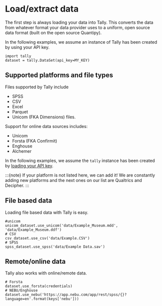 # Load/extract data
The first step is always loading your data into Tally. This converts the data from whatever format your data provider uses to a uniform, open source data format (built on the open source Quantipy).

In the following examples, we assume an instance of Tally has been created by using your API key.

```
import tally
dataset = tally.DataSet(api_key=MY_KEY)
```

## Supported platforms and file types

Files supported by Tally include 

- SPSS
- CSV
- Excel
- Parquet
- Unicom (FKA Dimensions) files.

Support for online data sources includes:

- Unicom
- Forsta (FKA Confirmit)
- Enghouse
- Alchemer

In the following examples, we assume the `tally` instance has been created by [loading your API key](../get_started).

:::{note}
If your platform is not listed here, we can add it! We are constantly adding new platforms and the next ones on our list are Qualtrics and Decipher.
:::


## File based data

Loading file based data with Tally is easy.

```
#unicom
unicom_dataset.use_unicom('data/Example_Museum.mdd', 'data/Example_Museum.ddf')
# CSV
csv_dataset.use_csv('data/Example.CSV')
# SPSS
spss_dataset.use_spss('data/Example Data.sav')
```

## Remote/online data

Tally also works with online/remote data.

```
# Forsta
dataset.use_forsta(credentials)
# NEBU/Enghouse
dataset.use_nebu('https://app.nebu.com/app/rest/spss/{}?language=en'.format(keys['nebu']))
```

